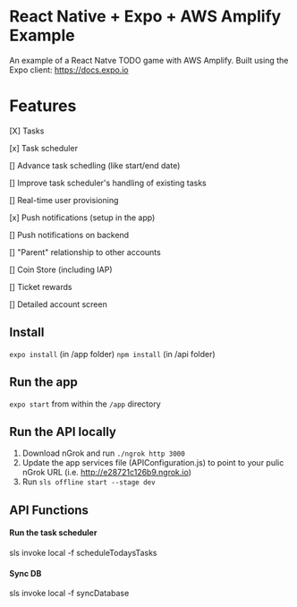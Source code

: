# React Native + Expo + AWS Amplify Example
An example of a React Natve TODO game with AWS Amplify. Built using the Expo client:
https://docs.expo.io

# Features
[X] Tasks

[x] Task scheduler

[] Advance task schedling (like start/end date)

[] Improve task scheduler's handling of existing tasks

[] Real-time user provisioning

[x] Push notifications (setup in the app)

[] Push notifications on backend

[] "Parent" relationship to other accounts

[] Coin Store (including IAP)

[] Ticket rewards

[] Detailed account screen


## Install
`expo install` (in /app folder)
`npm install` (in /api folder)

## Run the app
`expo start` from within the `/app` directory

## Run the API locally
1. Download nGrok and run `./ngrok http 3000`
2. Update the app services file (APIConfiguration.js) to point to your pulic nGrok URL (i.e. http://e28721c126b9.ngrok.io)
3. Run `sls offline start --stage dev`

## API Functions
#### Run the task scheduler
 sls invoke local -f scheduleTodaysTasks
 #### Sync DB
 sls invoke local -f syncDatabase
